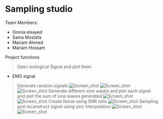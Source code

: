 # Sampling studio
Team Members:
>
* Omnia elsayed 
* Sama Mostafa 
* Mariam Ahmed
* Mariam Hossam  
>
Project functions
>Open biological Signal and plot them  
* EMG signal
>Generate random signals 
>![Screen_shot](https://i.imgur.com/IJEEmEV.png)
>![Screen_shot](https://i.imgur.com/tVo8c0v.png)
>![Screen_shot](https://i.imgur.com/a3ymSBV.png)
>Generate different sine waves and plot each signal and plot the sum of sine waves generated
>![Screen_shot](https://i.imgur.com/WbihRfG.png)
>![Screen_shot](https://i.imgur.com/BiShy6V.png)
>Create Noise using SNR ratio
>![Screen_shot](https://i.imgur.com/6jPTiew.png)
>Sampling and reconstruct signal using sinc interpolation 
>![Screen_shot](https://i.imgur.com/m08RPnk.png)
>![Screen_shot](https://i.imgur.com/oYjTcoH.png)

